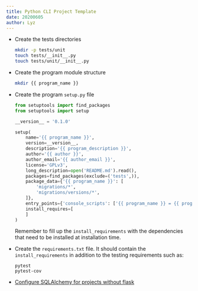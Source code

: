 ```yaml
---
title: Python CLI Project Template
date: 20200605
author: Lyz
---
```




* Create the tests directories
    ```bash
    mkdir -p tests/unit
    touch tests/__init__.py
    touch tests/unit/__init__.py
    ```

* Create the program module structure
    ```bash
    mkdir {{ program_name }}
    ```

* Create the program `setup.py` file
    ```python
    from setuptools import find_packages
    from setuptools import setup

    __version__ = '0.1.0'

    setup(
        name='{{ program_name }}',
        version=__version__,
        description='{{ program_description }}',
        author='{{ author }}',
        author_email='{{ author_email }}',
        license='GPLv3',
        long_description=open('README.md').read(),
        packages=find_packages(exclude=('tests',)),
        package_data={'{{ program_name }}': [
            'migrations/*',
            'migrations/versions/*',
        ]},
        entry_points={'console_scripts': ['{{ program_name }} = {{ program_name }}:main']},
        install_requires=[
        ]
    )
    ```
    Remember to fill up the `install_requirements` with the dependencies that
    need to be installed at installation time.

* Create the `requirements.txt` file. It should contain the
    `install_requirements` in addition to the testing requirements such as:
    ```
    pytest
    pytest-cov
    ```

* [Configure SQLAlchemy for projects without
    flask](python_sqlalchemy_without_flask.md)
